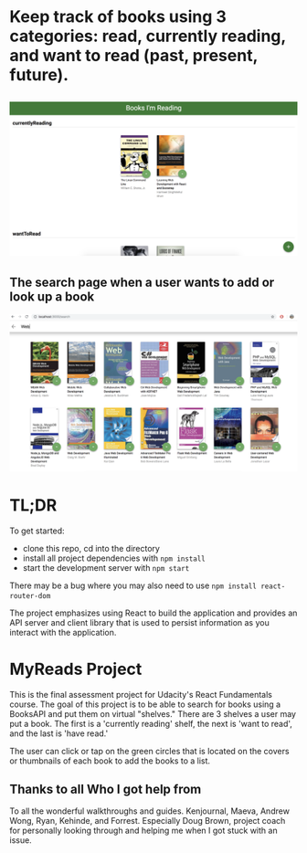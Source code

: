 # Keep track of books using 3 categories: read, currently reading, and want to read (past, present, future).

![The front page, lists all the books you have read, is reading, and want to read.](https://github.com/byn3/reactnd-project-myreads-starter/blob/master/Books1.png)
--
## The search page when a user wants to add or look up a book
![Added a search page](https://github.com/byn3/reactnd-project-myreads-starter/blob/master/Books2.png)


# TL;DR

To get started:
* clone this repo, cd into the directory  
* install all project dependencies with `npm install`
* start the development server with `npm start`

There may be a bug where you may also need to use `npm install react-router-dom`

The project emphasizes using React to build the application and provides an API server and client library that is used to persist information as you interact with the application.

# MyReads Project

This is the final assessment project for Udacity's React Fundamentals course. The goal of this project is to be able to search for books using a BooksAPI and put them on virtual "shelves." There are 3 shelves a user may put a book. The first is a 'currently reading' shelf, the next is 'want to read', and the last is 'have read.'

The user can click or tap on the green circles that is located on the covers or thumbnails of each book to add the books to a list.



## Thanks to all Who I got help from
To all the wonderful walkthroughs and guides. Kenjournal, Maeva, Andrew Wong, Ryan, Kehinde, and Forrest. Especially Doug Brown, project coach for personally looking through and helping me when I got stuck with an issue.
